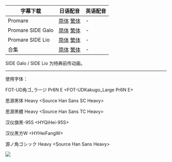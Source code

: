 | 字幕下载          | 日语配音                                                     | 英语配音 |
| ----------------- | ------------------------------------------------------------ | -------- |
| Promare           | [简体](https://raw.githubusercontent.com/SweetSub/SweetSub-source/master/Promare/%5BSweetSub%5D%20Promare.chs.ass)  [繁体](https://raw.githubusercontent.com/SweetSub/SweetSub-source/master/Promare/%5BSweetSub%5D%20Promare.cht.ass) | -        |
| Promare SIDE Galo | [简体](https://raw.githubusercontent.com/SweetSub/SweetSub-source/master/Promare/%5BSweetSub%5D%20Promare%20SIDE%20Galo.chs.ass)  [繁体](https://raw.githubusercontent.com/SweetSub/SweetSub-source/master/Promare/%5BSweetSub%5D%20Promare%20SIDE%20Galo.cht.ass) | -        |
| Promare SIDE Lio  | [简体](https://raw.githubusercontent.com/SweetSub/SweetSub-source/master/Promare/%5BSweetSub%5D%20Promare%20SIDE%20Lio.chs.ass)  [繁体](https://raw.githubusercontent.com/SweetSub/SweetSub-source/master/Promare/%5BSweetSub%5D%20Promare%20SIDE%20Lio.cht.ass) | -        |
| 合集              | [简体](https://raw.githubusercontent.com/SweetSub/SweetSub-source/master/Promare/%5BSweetSub%5D%20Promare.chs.zip)  [繁体](https://raw.githubusercontent.com/SweetSub/SweetSub-source/master/Promare/%5BSweetSub%5D%20Promare.cht.zip) | -        |

SIDE Galo / SIDE Lio 为特典前传动画。

------

使用字体：

FOT-UD角ゴ_ラージ Pr6N E <FOT-UDKakugo_Large Pr6N E>

思源黑体 Heavy \<Source Han Sans SC Heavy>

思源黑體 Heavy \<Source Han Sans TC Heavy>

汉仪旗黑-95S \<HYQiHei-95S>

汉仪黑方W \<HYHeiFangW>

源ノ角ゴシック Heavy \<Source Han Sans Heavy>

![](https://i.loli.net/2020/04/18/9NBlhfCkL7gyKPj.png)
